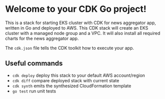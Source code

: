# Welcome to your CDK Go project!

This is a stack for starting EKS cluster with CDK for news aggregator app, written in Go and deployed to AWS.
This CDK stack will create an EKS cluster with a managed node group and a VPC.
It will also install all required charts for the news aggregator app.

The `cdk.json` file tells the CDK toolkit how to execute your app.

## Useful commands

 * `cdk deploy`      deploy this stack to your default AWS account/region
 * `cdk diff`        compare deployed stack with current state
 * `cdk synth`       emits the synthesized CloudFormation template
 * `go test`         run unit tests
